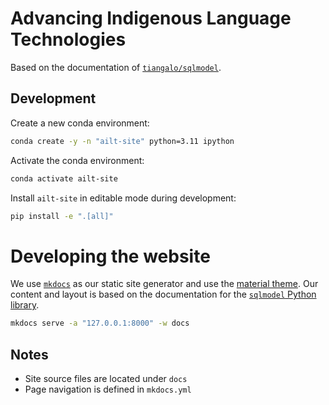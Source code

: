 # Advancing Indigenous Language Technologies

Based on the documentation of [`tiangalo/sqlmodel`](https://github.com/tiangolo/sqlmodel/tree/main/docs).

## Development

Create a new conda environment:

```sh
conda create -y -n "ailt-site" python=3.11 ipython
```

Activate the conda environment:

```sh
conda activate ailt-site
```

Install `ailt-site` in editable mode during development:

```sh
pip install -e ".[all]"
```

# Developing the website

We use [`mkdocs`](https://www.mkdocs.org/) as our static site generator and use the [material theme](https://github.com/squidfunk/mkdocs-material).  Our content and layout is based on the documentation for the [`sqlmodel` Python library](https://github.com/tiangolo/sqlmodel).


```bash
mkdocs serve -a "127.0.0.1:8000" -w docs
```

## Notes
- Site source files are located under `docs`
- Page navigation is defined in `mkdocs.yml`